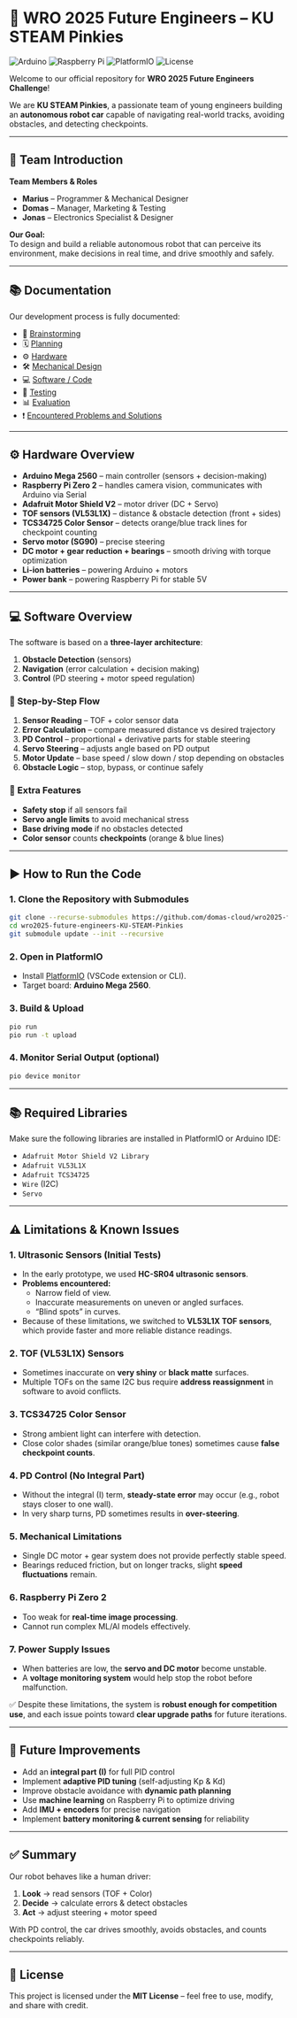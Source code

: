 # 🤖 WRO 2025 Future Engineers – KU STEAM Pinkies

![Arduino](https://img.shields.io/badge/Arduino-Mega%202560-00979D?logo=arduino&logoColor=white) ![Raspberry Pi](https://img.shields.io/badge/Raspberry%20Pi-Zero%202-A22846?logo=raspberrypi&logoColor=white) ![PlatformIO](https://img.shields.io/badge/PlatformIO-Ready-orange?logo=platformio&logoColor=white) ![License](https://img.shields.io/badge/License-MIT-green)

Welcome to our official repository for **WRO 2025 Future Engineers Challenge**!  

We are **KU STEAM Pinkies**, a passionate team of young engineers building an **autonomous robot car** capable of navigating real-world tracks, avoiding obstacles, and detecting checkpoints.

---

## 👥 Team Introduction

**Team Members & Roles**
- **Marius** – Programmer & Mechanical Designer  
- **Domas** – Manager, Marketing & Testing  
- **Jonas** – Electronics Specialist & Designer  

**Our Goal:**  
To design and build a reliable autonomous robot that can perceive its environment, make decisions in real time, and drive smoothly and safely.

---

## 📚 Documentation

Our development process is fully documented:

- 🧠 [Brainstorming](docs/brainstorming.md)  
- 🗓️ [Planning](docs/planning.md)  
- ⚙️ [Hardware](docs/hardware.md)  
- 🛠️ [Mechanical Design](docs/design.md)  
- 💻 [Software / Code](docs/code.md)  
- 🧪 [Testing](docs/testing.md)  
- 📊 [Evaluation](docs/evaluation.md)  
- ❗ [Encountered Problems and Solutions](Encountered_Problems_and_Solutions.md)  
---

## ⚙️ Hardware Overview

- **Arduino Mega 2560** – main controller (sensors + decision-making)  
- **Raspberry Pi Zero 2** – handles camera vision, communicates with Arduino via Serial  
- **Adafruit Motor Shield V2** – motor driver (DC + Servo)  
- **TOF sensors (VL53L1X)** – distance & obstacle detection (front + sides)  
- **TCS34725 Color Sensor** – detects orange/blue track lines for checkpoint counting  
- **Servo motor (SG90)** – precise steering  
- **DC motor + gear reduction + bearings** – smooth driving with torque optimization  
- **Li-ion batteries** – powering Arduino + motors  
- **Power bank** – powering Raspberry Pi for stable 5V  



---

## 💻 Software Overview

The software is based on a **three-layer architecture**:

1. **Obstacle Detection** (sensors)  
2. **Navigation** (error calculation + decision making)  
3. **Control** (PD steering + motor speed regulation)  

### 🔑 Step-by-Step Flow
1. **Sensor Reading** – TOF + color sensor data  
2. **Error Calculation** – compare measured distance vs desired trajectory  
3. **PD Control** – proportional + derivative parts for stable steering  
4. **Servo Steering** – adjusts angle based on PD output  
5. **Motor Update** – base speed / slow down / stop depending on obstacles  
6. **Obstacle Logic** – stop, bypass, or continue safely  

### 💬 Extra Features
- **Safety stop** if all sensors fail  
- **Servo angle limits** to avoid mechanical stress  
- **Base driving mode** if no obstacles detected  
- **Color sensor** counts **checkpoints** (orange & blue lines)  

---

## ▶️ How to Run the Code

### 1. Clone the Repository with Submodules
```bash
git clone --recurse-submodules https://github.com/domas-cloud/wro2025-future-engineers-KU-STEAM-Pinkies.git
cd wro2025-future-engineers-KU-STEAM-Pinkies
git submodule update --init --recursive
```

### 2. Open in PlatformIO
- Install [PlatformIO](https://platformio.org/) (VSCode extension or CLI).  
- Target board: **Arduino Mega 2560**.  

### 3. Build & Upload
```bash
pio run
pio run -t upload
```

### 4. Monitor Serial Output (optional)
```bash
pio device monitor
```

---

## 📚 Required Libraries

Make sure the following libraries are installed in PlatformIO or Arduino IDE:  

- `Adafruit Motor Shield V2 Library`  
- `Adafruit VL53L1X`  
- `Adafruit TCS34725`  
- `Wire` (I2C)  
- `Servo`  

---

## ⚠️ Limitations & Known Issues

### 1. Ultrasonic Sensors (Initial Tests)  
- In the early prototype, we used **HC-SR04 ultrasonic sensors**.  
- **Problems encountered:**  
  - Narrow field of view.  
  - Inaccurate measurements on uneven or angled surfaces.  
  - “Blind spots” in curves.  
- Because of these limitations, we switched to **VL53L1X TOF sensors**, which provide faster and more reliable distance readings.

### 2. TOF (VL53L1X) Sensors  
- Sometimes inaccurate on **very shiny** or **black matte** surfaces.  
- Multiple TOFs on the same I2C bus require **address reassignment** in software to avoid conflicts.  

### 3. TCS34725 Color Sensor  
- Strong ambient light can interfere with detection.  
- Close color shades (similar orange/blue tones) sometimes cause **false checkpoint counts**.  

### 4. PD Control (No Integral Part)  
- Without the integral (I) term, **steady-state error** may occur (e.g., robot stays closer to one wall).  
- In very sharp turns, PD sometimes results in **over-steering**.  

### 5. Mechanical Limitations  
- Single DC motor + gear system does not provide perfectly stable speed.  
- Bearings reduced friction, but on longer tracks, slight **speed fluctuations** remain.  

### 6. Raspberry Pi Zero 2  
- Too weak for **real-time image processing**.  
- Cannot run complex ML/AI models effectively.  

### 7. Power Supply Issues  
- When batteries are low, the **servo and DC motor** become unstable.  
- A **voltage monitoring system** would help stop the robot before malfunction.  

✅ Despite these limitations, the system is **robust enough for competition use**, and each issue points toward **clear upgrade paths** for future iterations.

---

## 🔮 Future Improvements

- Add an **integral part (I)** for full PID control  
- Implement **adaptive PID tuning** (self-adjusting Kp & Kd)  
- Improve obstacle avoidance with **dynamic path planning**  
- Use **machine learning** on Raspberry Pi to optimize driving  
- Add **IMU + encoders** for precise navigation  
- Implement **battery monitoring & current sensing** for reliability  

---

## ✅ Summary

Our robot behaves like a human driver:  
1. **Look** → read sensors (TOF + Color)  
2. **Decide** → calculate errors & detect obstacles  
3. **Act** → adjust steering + motor speed  

With PD control, the car drives smoothly, avoids obstacles, and counts checkpoints reliably.  

---

## 📜 License
This project is licensed under the **MIT License** – feel free to use, modify, and share with credit.  
